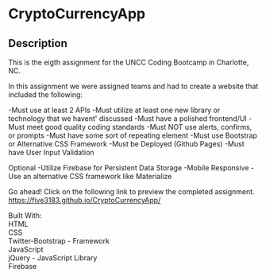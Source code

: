 # CryptoCurrencyApp

## Description

This is the eigth assignment for the UNCC Coding Bootcamp in Charlotte, NC.

In this assignment we were assigned teams and had to create a website that included the following: 

-Must use at least 2 APIs 
-Must utilize at least one new library or technology that we havent' discussed 
-Must have a polished frontend/UI 
-Must meet good quality coding standards 
-Must NOT use alerts, confirms, or prompts 
-Must have some sort of repeating element 
-Must use Bootstrap or Alternative CSS Framework 
-Must be Deployed (Github Pages) 
-Must have User Input Validation 

Optional 
-Utilize Firebase for Persistent Data Storage 
-Mobile Responsive 
-Use an alternative CSS framework like Materialize 

Go ahead! Click on the following link to preview the completed assignment.
https://five3183.github.io/CryptoCurrencyApp/

Built With:  
HTML  
CSS  
Twitter-Bootstrap - Framework  
JavaScript  
jQuery - JavaScript Library  
Firebase 
